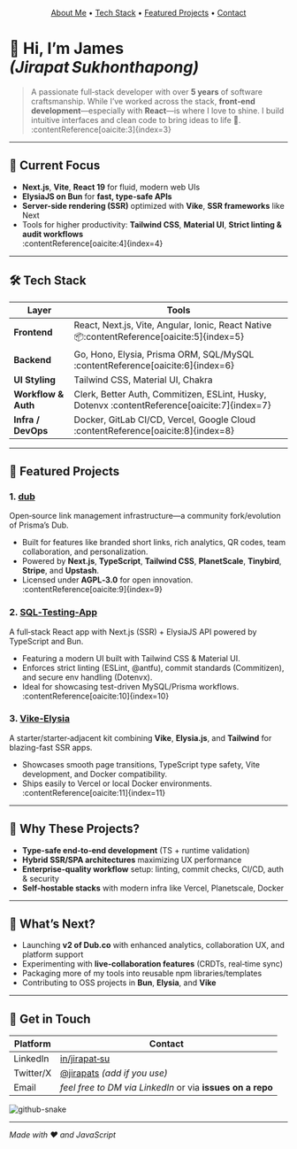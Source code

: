 <!-- Garbage banner-spacing to center social on profile -->
<p align="center">
  <a href="#about">About Me</a> •
  <a href="#tech-stack">Tech Stack</a> •
  <a href="#projects">Featured Projects</a> •
  <a href="#contact">Contact</a>
</p>

# 👋 Hi, I’m James _(Jirapat Sukhonthapong)_

> A passionate full‑stack developer with over **5 years** of software craftsmanship. While I’ve worked across the stack, **front‑end development**—especially with **React**—is where I love to shine. I build intuitive interfaces and clean code to bring ideas to life 🚀.  
> :contentReference[oaicite:3]{index=3}

---

## 🚀 Current Focus

- **Next.js**, **Vite**, **React 19** for fluid, modern web UIs
- **ElysiaJS on Bun** for **fast, type-safe APIs**
- **Server-side rendering (SSR)** optimized with **Vike**, **SSR frameworks** like Next
- Tools for higher productivity: **Tailwind CSS**, **Material UI**, **Strict linting & audit workflows**  
  :contentReference[oaicite:4]{index=4}

---

## 🛠️ Tech Stack

| Layer               | Tools                                                                                        |
| ------------------- | -------------------------------------------------------------------------------------------- |
| **Frontend**        | React, Next.js, Vite, Angular, Ionic, React Native 📦:contentReference[oaicite:5]{index=5}   |
| **Backend**         | Go, Hono, Elysia, Prisma ORM, SQL/MySQL :contentReference[oaicite:6]{index=6}                |
| **UI Styling**      | Tailwind CSS, Material UI, Chakra                                                            |
| **Workflow & Auth** | Clerk, Better Auth, Commitizen, ESLint, Husky, Dotenvx :contentReference[oaicite:7]{index=7} |
| **Infra / DevOps**  | Docker, GitLab CI/CD, Vercel, Google Cloud :contentReference[oaicite:8]{index=8}             |

---

## 🎯 Featured Projects

### 1. **[dub](https://github.com/jirapat‑su/dub)**

Open‑source link management infrastructure—a community fork/evolution of Prisma’s Dub.

- Built for features like branded short links, rich analytics, QR codes, team collaboration, and personalization.
- Powered by **Next.js**, **TypeScript**, **Tailwind CSS**, **PlanetScale**, **Tinybird**, **Stripe**, and **Upstash**.
- Licensed under **AGPL‑3.0** for open innovation.  
  :contentReference[oaicite:9]{index=9}

### 2. **[SQL‑Testing‑App](https://github.com/jirapat‑su/SQL‑Testing‑App)**

A full‑stack React app with Next.js (SSR) + ElysiaJS API powered by TypeScript and Bun.

- Featuring a modern UI built with Tailwind CSS & Material UI.
- Enforces strict linting (ESLint, @antfu), commit standards (Commitizen), and secure env handling (Dotenvx).
- Ideal for showcasing test-driven MySQL/Prisma workflows.  
  :contentReference[oaicite:10]{index=10}

### 3. **[Vike‑Elysia](https://github.com/jirapat‑su/Vike‑Elysia)**

A starter/starter‑adjacent kit combining **Vike**, **Elysia.js**, and **Tailwind** for blazing-fast SSR apps.

- Showcases smooth page transitions, TypeScript type safety, Vite development, and Docker compatibility.
- Ships easily to Vercel or local Docker environments.  
  :contentReference[oaicite:11]{index=11}

---

## 🔧 Why These Projects?

- **Type‑safe end‑to‑end development** (TS + runtime validation)
- **Hybrid SSR/SPA architectures** maximizing UX performance
- **Enterprise-quality workflow** setup: linting, commit checks, CI/CD, auth & security
- **Self-hostable stacks** with modern infra like Vercel, Planetscale, Docker

---

## 🔭 What’s Next?

- Launching **v2 of Dub.co** with enhanced analytics, collaboration UX, and platform support
- Experimenting with **live‑collaboration features** (CRDTs, real‑time sync)
- Packaging more of my tools into reusable npm libraries/templates
- Contributing to OSS projects in **Bun**, **Elysia**, and **Vike**

---

## 💬 Get in Touch

| Platform  | Contact                                                      |
| --------- | ------------------------------------------------------------ |
| LinkedIn  | [in/jirapat‑su](https://www.linkedin.com/in/jirapat-su)      |
| Twitter/X | [@jirapats](https://twitter.com/jirapats) _(add if you use)_ |
| Email     | _feel free to DM via LinkedIn_ or via **issues on a repo**   |

<picture>
  <source media="(prefers-color-scheme: dark)" srcset="https://raw.githubusercontent.com/Lock-Lee/Lock-Lee/output/github-snake-dark.svg" />
  <source media="(prefers-color-scheme: light)" srcset="https://raw.githubusercontent.com/Lock-Lee/Lock-Lee/output/github-snake.svg" />
  <img alt="github-snake" src="https://raw.githubusercontent.com/Lock-Lee/Lock-Lee/output/github-snake.svg" />
</picture>

---

_Made with ❤️ and JavaScript_
